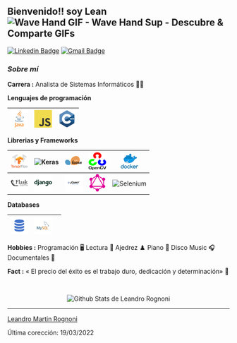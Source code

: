 ## Bienvenido!! soy Lean <img src="https://c.tenor.com/z2xJqhCpneIAAAAC/wave-hand.gif" jsaction="load:XAeZkd;" jsname="HiaYvf" class="n3VNCb" alt="Wave Hand GIF - Wave Hand Sup - Descubre &amp; Comparte GIFs" data-noaft="1" style="width: 40px; height: 40px; margin: 0px;">
 
 


[![Linkedin Badge](https://img.shields.io/badge/-Leandro.Rognoni-blue?style=flat-square&logo=Linkedin&logoColor=white&link=https://www.linkedin.com/in/leandro-martin-rognoni-6548ab234/)](https://www.linkedin.com/in/leandro-martin-rognoni-6548ab234/)  [![Gmail Badge](https://img.shields.io/badge/-leandromartinrognoni@gmail.com-c14438?style=flat-square&logo=Gmail&logoColor=white&link=mailto:leandromartinrognoni@gmail.com)](mailto:leandromartinrognoni@gmail.com)
 
### <i>Sobre mí</i>

  **Carrera :** Analista de Sistemas Informáticos 👨‍💻 
 
 
**Lenguajes de programación**

<img title="Java" alt="Java" width="40px" src="https://raw.githubusercontent.com/github/explore/master/topics/java/java.png" />|<img alt="JS" title="JavaScript" width="40px" src="https://raw.githubusercontent.com/github/explore/master/topics/javascript/javascript.png">|<img title="C" alt="C" width="40px" src="https://raw.githubusercontent.com/github/explore/180320cffc25f4ed1bbdfd33d4db3a66eeeeb358/topics/cpp/cpp.png">
|--|--|--|

**Librerias y Frameworks**

<img title="TensorFlow" alt="TensorFlow" width="40px" src="https://raw.githubusercontent.com/github/explore/master/topics/tensorflow/tensorflow.png">|<img title="Keras" alt="Keras" width="40px" src="https://upload.wikimedia.org/wikipedia/commons/thumb/a/ae/Keras_logo.svg/240px-Keras_logo.svg.png">|<img title="Scikit-Learn" alt="Scikit Learn" width="40px" src="https://raw.githubusercontent.com/github/explore/master/topics/scikit-learn/scikit-learn.png">|<img title="OpenCV" alt="OpenCV" width="40px" src="https://raw.githubusercontent.com/github/explore/master/topics/opencv/opencv.png">|<img title="Docker" alt="Docker" width="40px" src="https://raw.githubusercontent.com/github/explore/master/topics/docker/docker.png">
|--|--|--|--|--|
<img title="Flask" alt="Flask" width="40px" src="https://raw.githubusercontent.com/github/explore/master/topics/flask/flask.png">|<img title="Django" alt="Django" width="40px" src="https://raw.githubusercontent.com/github/explore/master/topics/django/django.png">|<img title="jQuery" alt="jQuery" width="40px" src="https://raw.githubusercontent.com/github/explore/master/topics/jquery/jquery.png">|<img title="GrahpQL" alt="GraphQL" width="40px" src="https://raw.githubusercontent.com/github/explore/master/topics/graphql/graphql.png">|<img title="Selenium" alt="Selenium" width="40px" src="https://img.icons8.com/color/48/000000/selenium-test-automation.png">
 
**Databases**

<img title="SQL" alt="SQL" width="40px" src="https://raw.githubusercontent.com/github/explore/master/topics/sql/sql.png">|<img title="MYSql" alt="MYSql" width="40px" src="https://raw.githubusercontent.com/github/explore/master/topics/mysql/mysql.png">|  <br>
|--|--|--|

**Hobbies :** Programación 🖥️ Lectura 📕 Ajedrez ♟️ Piano 🎹 Disco Music 🎧 Documentales 🦈

**Fact :** « El precio del éxito es el trabajo duro, dedicación y determinación» 🎯
 
 
 <br>
<p align="center">
  <img alt="Github Stats de Leandro Rognoni" src="https://github-readme-stats.vercel.app/api?username=leandrorognoni&show_icons=true&theme=vue-dark">
</p>
 
 
 
-----
[Leandro Martin Rognoni](https://github.com/leandrorognoni)

Última corección: 19/03/2022



